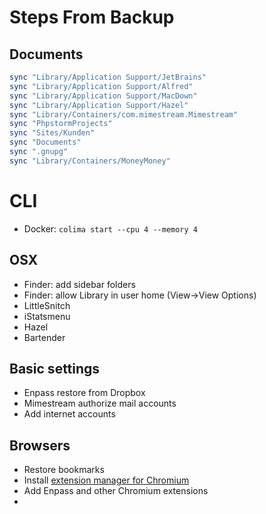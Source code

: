 # Steps From Backup

## Documents

```bash
sync "Library/Application Support/JetBrains"
sync "Library/Application Support/Alfred"
sync "Library/Application Support/MacDown"
sync "Library/Application Support/Hazel"
sync "Library/Containers/com.mimestream.Mimestream"
sync "PhpstormProjects"
sync "Sites/Kunden"
sync "Documents"
sync ".gnupg"
sync "Library/Containers/MoneyMoney"
```

# CLI

* Docker: `colima start --cpu 4 --memory 4`

## OSX

* Finder: add sidebar folders
* Finder: allow Library in user home (View->View Options)
* LittleSnitch
* iStatsmenu
* Hazel
* Bartender

## Basic settings

* Enpass restore from Dropbox
* Mimestream authorize mail accounts
* Add internet accounts

## Browsers

* Restore bookmarks
* Install [extension manager for Chromium](https://github.com/NeverDecaf/chromium-web-store)
* Add Enpass and other Chromium extensions
* 